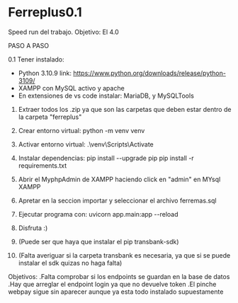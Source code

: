 # Ferreplus0.1
Speed run del trabajo. Objetivo: El 4.0


 PASO A PASO 

0.1 Tener instalado: 

- Python 3.10.9 link: https://www.python.org/downloads/release/python-3109/
- XAMPP con MySQL activo y apache
- En extensiones de vs code instalar: MariaDB, y MySQLTools


1. Extraer todos los .zip ya que son las carpetas que deben estar
    dentro de la carpeta "ferreplus"
   
2. Crear entorno virtual:  python -m venv venv

3. Activar entorno virtual:  .\venv\Scripts\Activate

4. Instalar dependencias:
   pip install --upgrade pip
   pip install -r requirements.txt

5. Abrir el MyphpAdmin de XAMPP haciendo click en "admin" en MYsql XAMPP
6. Apretar en la seccion importar y seleccionar el archivo ferremas.sql

7. Ejecutar programa con: uvicorn app.main:app --reload

8. Disfruta :)

9. (Puede ser que haya que instalar el pip transbank-sdk)
10. (Falta averiguar si la carpeta transbank es necesaria, ya que si se puede instalar el sdk quizas no haga falta)

Objetivos: 
.Falta comprobar si los endpoints se guardan en la base de datos
.Hay que arreglar el endpoint login ya que no devuelve token
.El pinche webpay sigue sin aparecer aunque ya esta todo instalado supuestamente
